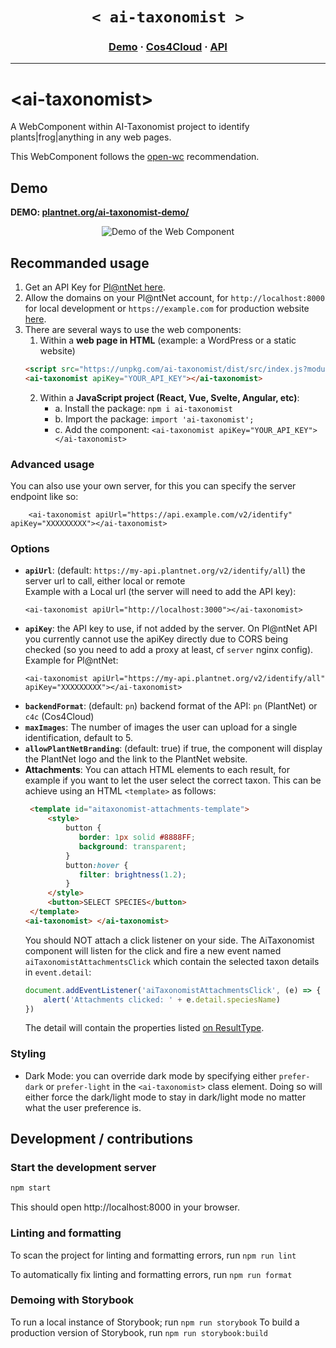 
<h1 align="center">
    <strong><code> < ai-taxonomist > </code></strong>
</h1>

<h3 align="center">
  <a href="https://plantnet.org/ai-taxonomist-demo/">Demo</a>
  <span> · </span>
  <a href="https://cos4cloud-eosc.eu/services/ai-taxonomist/">Cos4Cloud</a>
  <span> · </span>
  <a href="https://my.plantnet.org/">API</a>
</h3>

---
    
# \<ai-taxonomist>

A WebComponent within AI-Taxonomist project to identify plants|frog|anything in any web pages. 

This WebComponent follows the [open-wc](https://github.com/open-wc/open-wc) recommendation.

## Demo

<b>DEMO: <a href="https://plantnet.org/ai-taxonomist-demo/" target="_blank">plantnet.org/ai-taxonomist-demo/</a></b>
<p align="center">
  <img src="/demo.gif" alt="Demo of the Web Component" />
</p>

## Recommanded usage

1. Get an API Key for [Pl@ntNet here](https://my.plantnet.org/).
2. Allow the domains on your Pl@ntNet account, for `http://localhost:8000` for local development or  `https://example.com` for production website [here](https://my.plantnet.org/account/settings).
3. There are several ways to use the web components: 
    1. Within a **web page in HTML** (example: a WordPress or a static website)
    ```html
    <script src="https://unpkg.com/ai-taxonomist/dist/src/index.js?module" type="module"></script>
    <ai-taxonomist apiKey="YOUR_API_KEY"></ai-taxonomist>
    ```
   2. Within a **JavaScript project (React, Vue, Svelte, Angular, etc)**: 
       - a. Install the package: `npm i ai-taxonomist`
       - b. Import the package: `import 'ai-taxonomist';`
       - c. Add the component: `<ai-taxonomist apiKey="YOUR_API_KEY"></ai-taxonomist>`

### Advanced usage

You can also use your own server, for this you can specify the server endpoint like so: 
```
    <ai-taxonomist apiUrl="https://api.example.com/v2/identify" apiKey="XXXXXXXXX"></ai-taxonomist>    
```

    
### Options

- **`apiUrl`**: (default: `https://my-api.plantnet.org/v2/identify/all`) the server url to call, either local or remote  
    Example with a Local url (the server will need to add the API key):  
    ```
    <ai-taxonomist apiUrl="http://localhost:3000"></ai-taxonomist>
    ```
- **`apiKey`**: the API key to use, if not added by the server. On Pl@ntNet API you currently cannot use the apiKey directly due to CORS being checked (so you need to add a proxy at least, cf `server` nginx config).   
    Example for Pl@ntNet:  
    ```
    <ai-taxonomist apiUrl="https://my-api.plantnet.org/v2/identify/all" apiKey="XXXXXXXXX"></ai-taxonomist>
    ```
- **`backendFormat`**: (default: `pn`) backend format of the API: `pn` (PlantNet) or `c4c` (Cos4Cloud)
- **`maxImages`**: The number of images the user can upload for a single identification, default to 5. 
- **`allowPlantNetBranding`**: (default: true) if true, the component will display the PlantNet logo and the link to the PlantNet website. 
- **Attachments**: You can attach HTML elements to each result, for example if you want to let the user select the correct taxon. This can be achieve using an HTML `<template>` as follows: 
    ```html
     <template id="aitaxonomist-attachments-template">
         <style>
             button {
                border: 1px solid #8888FF;
                background: transparent;
             }
             button:hover {
                filter: brightness(1.2);
             }
         </style>
         <button>SELECT SPECIES</button>
     </template>
    <ai-taxonomist> </ai-taxonomist>
    ```
    You should NOT attach a click listener on your side. The AiTaxonomist component will listen for the click and fire a new event named `aiTaxonomistAttachmentsClick` which contain the selected taxon details in `event.detail`: 
    ```js
    document.addEventListener('aiTaxonomistAttachmentsClick', (e) => {
        alert('Attachments clicked: ' + e.detail.speciesName)
    })
    ```
    The detail will contain the properties listed [on ResultType](https://github.com/plantnet/ai-taxonomist/blob/main/src/utils/types.ts#L47). 

### Styling

- Dark Mode: you can override dark mode by specifying either `prefer-dark` or `prefer-light` in the `<ai-taxonomist>` class element. Doing so will either force the dark/light mode to stay in dark/light mode no matter what the user preference is.


## Development / contributions

### Start the development server

```bash
npm start
```

This should open http://localhost:8000 in your browser.

### Linting and formatting

To scan the project for linting and formatting errors, run `npm run lint`

To automatically fix linting and formatting errors, run `npm run format`

### Demoing with Storybook

To run a local instance of Storybook; run `npm run storybook`
To build a production version of Storybook, run `npm run storybook:build`

